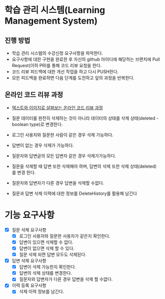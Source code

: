# 학습 관리 시스템(Learning Management System)
## 진행 방법
* 학습 관리 시스템의 수강신청 요구사항을 파악한다.
* 요구사항에 대한 구현을 완료한 후 자신의 github 아이디에 해당하는 브랜치에 Pull Request(이하 PR)를 통해 코드 리뷰 요청을 한다.
* 코드 리뷰 피드백에 대한 개선 작업을 하고 다시 PUSH한다.
* 모든 피드백을 완료하면 다음 단계를 도전하고 앞의 과정을 반복한다.

## 온라인 코드 리뷰 과정
* [텍스트와 이미지로 살펴보는 온라인 코드 리뷰 과정](https://github.com/next-step/nextstep-docs/tree/master/codereview)


* 질문 데이터를 완전히 삭제하는 것이 아니라 데이터의 상태를 삭제 상태(deleted - boolean type)로 변경한다.
* 로그인 사용자와 질문한 사람이 같은 경우 삭제 가능하다.
* 답변이 없는 경우 삭제가 가능하다.
* 질문자와 답변글의 모든 답변자 같은 경우 삭제가가능하다.
* 질문을 삭제할 때 답변 또한 삭제해야 하며, 답변의 삭제 또한 삭제 상태(deleted)를 변경
한다.
* 질문자와 답변자가 다른 경우 답변을 삭제할 수없다.
* 질문과 답변 삭제 이력에 대한 정보를 DeleteHistory를 활용해 남긴다

# 기능 요구사항
* [x] 질문 삭제 요구사항
  * [x] 로그인 사용자와 질문한 사용자가 같은지 확인한다.
  * [X] 답변이 있으면 삭제할 수 없다. 
  * [X] 답변이 없으면 삭제 할 수 있다.
  * [X] 질문 삭제 되면 답변 모두도 삭제된다.
* [x] 답변 삭제 요구사항
  * [X] 답변이 삭제 가능한지 확인한다.
  * [X] 답변의 삭제 상태를 변경한다.
  * [X] 질문자와 답변자가 다른 경우 답변을 삭제 할 수없다.
* [x] 이력 등록 요구사항 
  * [x] 삭제 이력 정보를 남긴다.